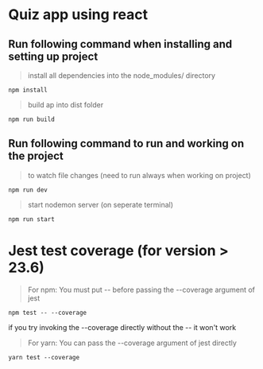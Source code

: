 # Quiz app using react

## Run following command when installing and setting up project

> install all dependencies into the node_modules/ directory

```
npm install
```

> build ap into dist folder

```
npm run build
```

## Run following command to run and working on the project

> to watch file changes (need to run always when working on project)

```
npm run dev
```

> start nodemon server (on seperate terminal)

```
npm run start
```

# Jest test coverage (for version > 23.6)

> For npm:
> You must put -- before passing the --coverage argument of jest

```
npm test -- --coverage
```

if you try invoking the --coverage directly without the -- it won't work

> For yarn:
> You can pass the --coverage argument of jest directly

```
yarn test --coverage
```
